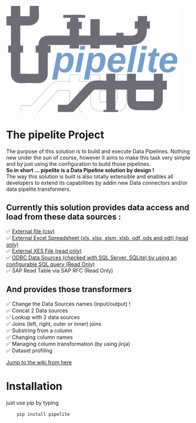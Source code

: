 ![](logo_transp_med.png)
# The pipelite Project
The purpose of this solution is to build and execute Data Pipelines. Nothing new under the sun of course, however it aims to make this task very simple and by just using the configuration to build those pipelines.  
**So in short ... pipelite is a Data Pipeline solution by design !**  
The way this solution is built is also totally extensible and enables all developers to extend its capabilities by addin new Data connectors and/or data pipelite.transformers.  

## Currently this solution provides data access and load from these data sources :  
✅  [External file (csv)](https://github.com/datacorner/pipelite/wiki/csvFileDS)  
✅  [External Excel Spreadsheet (xls, xlsx, xlsm, xlsb, odf, ods and odt) (read only)](https://github.com/datacorner/pipelite/wiki/excelFileDS)  
✅  [External XES File (read only)](https://github.com/datacorner/pipelite/wiki/xesFileDS)  
✅  [ODBC Data Sources (checked with SQL Server, SQLite) by using an configurable SQL query (Read Only)](https://github.com/datacorner/pipelite/wiki/odbcDS)  
✅  SAP Read Table via SAP RFC (Read Only)  

## And provides those transformers  
✅ Change the Data Sources names (input/output) !  
✅ Concat 2 Data sources  
✅ Lookup with 2 data sources  
✅ Joins (left, right, outer or inner) joins    
✅ Substring from a column  
✅ Changing column names  
✅ Managing column transformation (by using jinja)  
✅ Dataset profiling

[Jump to the wiki from here](https://github.com/datacorner/pipelite/wiki)

# Installation

just use pip by typing
```
    pip install pipelite
```
